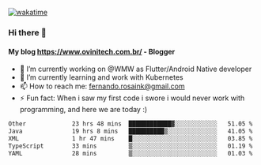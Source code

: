 [![wakatime](https://wakatime.com/badge/user/d5892087-17e6-46ab-8384-91a71a9b88d8.svg)](https://wakatime.com/@d5892087-17e6-46ab-8384-91a71a9b88d8)
### Hi there 👋

#### My blog https://www.ovinitech.com.br/ - Blogger

- 🔭 I’m currently working on @WMW as Flutter/Android Native developer
- 🌱 I’m currently learning and work with Kubernetes
- 📫 How to reach me: fernando.rosaink@gmail.com 
- ⚡ Fun fact: When i saw my first code i swore i would never work with programming, and here we are today :)

<!--START_SECTION:waka-->

```txt
Other             23 hrs 48 mins  ████████████▓░░░░░░░░░░░░   51.05 %
Java              19 hrs 8 mins   ██████████▒░░░░░░░░░░░░░░   41.05 %
XML               1 hr 47 mins    █░░░░░░░░░░░░░░░░░░░░░░░░   03.85 %
TypeScript        33 mins         ▒░░░░░░░░░░░░░░░░░░░░░░░░   01.19 %
YAML              28 mins         ▒░░░░░░░░░░░░░░░░░░░░░░░░   01.03 %
```

<!--END_SECTION:waka-->
